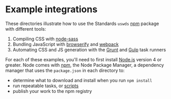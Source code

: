 # Example integrations

These directories illustrate how to use the Standards `uswds` [npm] package
with different tools:

1. Compiling CSS with [node-sass](node-sass/)
1. Bundling JavaScript with [browserify](browserify/) and [webpack](webpack/)
1. Automating CSS and JS generation with the [Grunt](grunt/) and [Gulp](gulp/)
   task runners

For each of these examples, you'll need to first install [Node.js] version 4 or
greater. Node comes with [npm], the Node Package Manager, a dependency manager
that uses the `package.json` in each directory to:

* determine what to download and install when you run `npm install`
* run repeatable tasks, or [scripts]
* publish your work to the npm registry

[Node.js]: https://nodejs.org/en/about/
[npm]: https://docs.npmjs.com/getting-started/what-is-npm
[scripts]: https://docs.npmjs.com/misc/scripts
